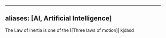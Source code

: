 
---
aliases: [AI, Artificial Intelligence]
---

The Law of Inertia is one of the [[Three laws of motion]] 
kjdasd
